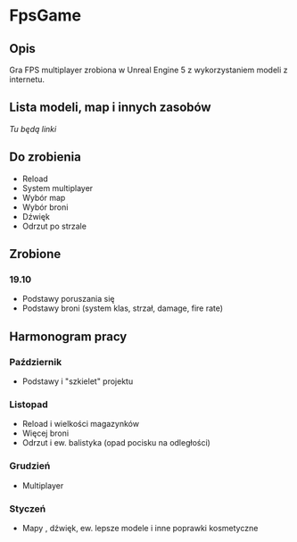 # FpsGame
## Opis
Gra FPS multiplayer zrobiona w Unreal Engine 5 z wykorzystaniem modeli z internetu.
## Lista modeli, map i innych zasobów
*Tu będą linki*
## Do zrobienia
- Reload
- System multiplayer
- Wybór map
- Wybór broni
- Dźwięk
- Odrzut po strzale
## Zrobione
### 19.10
- Podstawy poruszania się
- Podstawy broni (system klas, strzał, damage, fire rate)
## Harmonogram pracy
### Październik
- Podstawy i "szkielet" projektu
### Listopad
- Reload i wielkości magazynków
- Więcej broni
- Odrzut i ew. balistyka (opad pocisku na odległości)
### Grudzień
- Multiplayer
### Styczeń
- Mapy , dźwięk, ew. lepsze modele i inne poprawki kosmetyczne 
